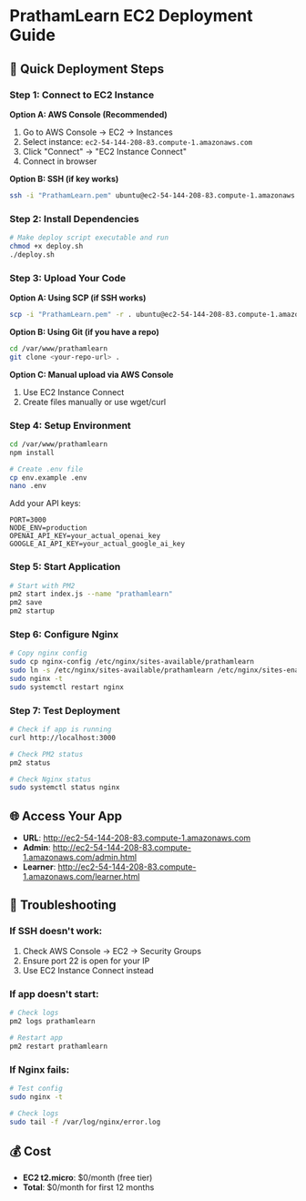 # PrathamLearn EC2 Deployment Guide

## 🚀 Quick Deployment Steps

### Step 1: Connect to EC2 Instance
**Option A: AWS Console (Recommended)**
1. Go to AWS Console → EC2 → Instances
2. Select instance: `ec2-54-144-208-83.compute-1.amazonaws.com`
3. Click "Connect" → "EC2 Instance Connect"
4. Connect in browser

**Option B: SSH (if key works)**
```bash
ssh -i "PrathamLearn.pem" ubuntu@ec2-54-144-208-83.compute-1.amazonaws.com
```

### Step 2: Install Dependencies
```bash
# Make deploy script executable and run
chmod +x deploy.sh
./deploy.sh
```

### Step 3: Upload Your Code
**Option A: Using SCP (if SSH works)**
```bash
scp -i "PrathamLearn.pem" -r . ubuntu@ec2-54-144-208-83.compute-1.amazonaws.com:/var/www/prathamlearn/
```

**Option B: Using Git (if you have a repo)**
```bash
cd /var/www/prathamlearn
git clone <your-repo-url> .
```

**Option C: Manual upload via AWS Console**
1. Use EC2 Instance Connect
2. Create files manually or use wget/curl

### Step 4: Setup Environment
```bash
cd /var/www/prathamlearn
npm install

# Create .env file
cp env.example .env
nano .env
```

Add your API keys:
```env
PORT=3000
NODE_ENV=production
OPENAI_API_KEY=your_actual_openai_key
GOOGLE_AI_API_KEY=your_actual_google_ai_key
```

### Step 5: Start Application
```bash
# Start with PM2
pm2 start index.js --name "prathamlearn"
pm2 save
pm2 startup
```

### Step 6: Configure Nginx
```bash
# Copy nginx config
sudo cp nginx-config /etc/nginx/sites-available/prathamlearn
sudo ln -s /etc/nginx/sites-available/prathamlearn /etc/nginx/sites-enabled/
sudo nginx -t
sudo systemctl restart nginx
```

### Step 7: Test Deployment
```bash
# Check if app is running
curl http://localhost:3000

# Check PM2 status
pm2 status

# Check Nginx status
sudo systemctl status nginx
```

## 🌐 Access Your App
- **URL**: http://ec2-54-144-208-83.compute-1.amazonaws.com
- **Admin**: http://ec2-54-144-208-83.compute-1.amazonaws.com/admin.html
- **Learner**: http://ec2-54-144-208-83.compute-1.amazonaws.com/learner.html

## 🔧 Troubleshooting

### If SSH doesn't work:
1. Check AWS Console → EC2 → Security Groups
2. Ensure port 22 is open for your IP
3. Use EC2 Instance Connect instead

### If app doesn't start:
```bash
# Check logs
pm2 logs prathamlearn

# Restart app
pm2 restart prathamlearn
```

### If Nginx fails:
```bash
# Test config
sudo nginx -t

# Check logs
sudo tail -f /var/log/nginx/error.log
```

## 💰 Cost
- **EC2 t2.micro**: $0/month (free tier)
- **Total**: $0/month for first 12 months
